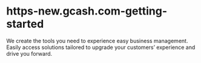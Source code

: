 # https-new.gcash.com-getting-started
We create the tools you need to experience easy business management. Easily access solutions tailored to upgrade your customers’ experience and drive you forward.
